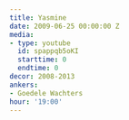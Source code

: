```yaml
---
title: Yasmine
date: 2009-06-25 00:00:00 Z
media:
- type: youtube
  id: spappqb5oKI
  starttime: 0
  endtime: 0
decor: 2008-2013
ankers:
- Goedele Wachters
hour: '19:00'
---
```


